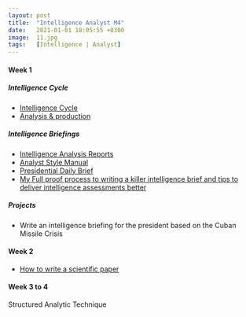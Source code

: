 ```yaml
---
layout: post
title:  "Intelligence Analyst M4"
date:   2021-01-01 18:05:55 +0300
image:  11.jpg
tags:   [Intelligence | Analyst]
---
```

#### Week 1
##### Intelligence Cycle
- [Intelligence Cycle](https://en.wikipedia.org/wiki/Intelligence_cycle)
- [Analysis & production](https://www.cia.gov/kids-page/6-12th-grade/who-we-are-what-we-do/the-intelligence-cycle.html#analysis-and-production)

##### Intelligence Briefings 	
- [Intelligence Analysis Reports](https://ahsawc.files.wordpress.com/2014/02/intelligence-analysis-reports.pdf)
- [Analyst Style Manual](https://www.ncirc.gov/documents%5Cpublic%5CAnalysts_Style_Manual.pdf)
- [Presidential Daily Brief](https://www.intelligence.gov/publics-daily-brief/presidents-daily-brief)
- [My Full proof process to writing a killer intelligence brief and tips to deliver intelligence assessments better](http://www.intelligence101.com/my-full-proof-process-to-writing-a-killer-intelligence-brief-and-tips-to-deliver-intelligence-assessments-better/)

##### Projects
* Write an intelligence briefing for the president based on the Cuban Missile Crisis

#### Week 2
- [How to write a scientific paper](https://www.classcentral.com/course/how-to-write-a-scientific-paper-5816)

#### Week 3 to 4
Structured Analytic Technique

[jekyll-docs]: https://jekyllrb.com/docs/home
[jekyll-gh]:   https://github.com/jekyll/jekyll
[jekyll-talk]: https://talk.jekyllrb.com/
